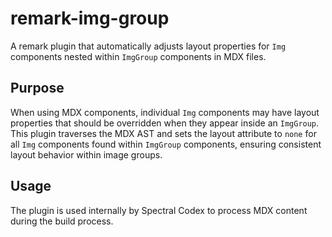 # remark-img-group

A remark plugin that automatically adjusts layout properties for `Img` components nested within `ImgGroup` components in MDX files.

## Purpose

When using MDX components, individual `Img` components may have layout properties that should be overridden when they appear inside an `ImgGroup`. This plugin traverses the MDX AST and sets the layout attribute to `none` for all `Img` components found within `ImgGroup` components, ensuring consistent layout behavior within image groups.

## Usage

The plugin is used internally by Spectral Codex to process MDX content during the build process.
